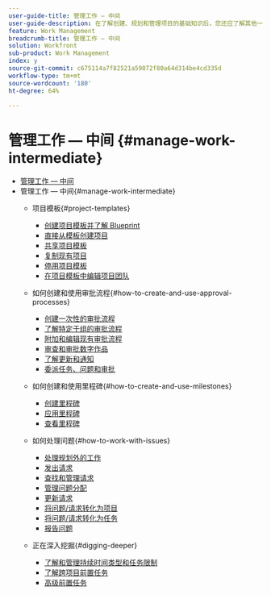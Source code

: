 ```yaml
---
user-guide-title: 管理工作 — 中间
user-guide-description: 在了解创建、规划和管理项目的基础知识后，您还应了解其他一些事项才能充分利用Workfront。
feature: Work Management
breadcrumb-title: 管理工作 — 中间
solution: Workfront
sub-product: Work Management
index: y
source-git-commit: c675114a7f82521a59072f80a64d314be4cd335d
workflow-type: tm+mt
source-wordcount: '180'
ht-degree: 64%

---
```



# 管理工作 — 中间 {#manage-work-intermediate}

+ [管理工作 — 中间](overview.md)
+ 管理工作 — 中间{#manage-work-intermediate}
   + 项目模板{#project-templates}
      + [创建项目模板并了解 Blueprint](create-a-project-template.md)
      + [直接从模板创建项目](create-a-project-directly-from-a-template.md)
      + [共享项目模板](share-a-project-template.md)
      + [复制现有项目](copy-an-existing-project.md)
      + [停用项目模板](deactivate-a-project-template.md)
      + [在项目模板中编辑项目团队](edit-the-project-team-in-a-project-template.md)

   + 如何创建和使用审批流程{#how-to-create-and-use-approval-processes}
      + [创建一次性的审批流程](create-a-single-use-approval-process.md)
      + [了解特定于组的审批流程](group-specific-approval-processes.md)
      + [附加和编辑现有审批流程](attach-and-edit-existing-approval-processes.md)
      + [审查和审批数字作品](review-and-approve-digital-work.md)
      + [了解更新和通知](understand-updates-and-notifications.md)
      + [委派任务、问题和审批](delegate-approvals.md)

   + 如何创建和使用里程碑{#how-to-create-and-use-milestones}
      + [创建里程碑](creating-milestones.md)
      + [应用里程碑](apply-milestones.md)
      + [查看里程碑](view-milestones.md)

   + 如何处理问题{#how-to-work-with-issues}
      + [处理规划外的工作](handle-unplanned-work.md)
      + [发出请求](make-a-request.md)
      + [查找和管理请求](find-requests.md)
      + [管理问题分配](manage-issue-assignments.md)
      + [更新请求](update-a-request.md)
      + [将问题/请求转化为项目](create-a-project-from-a-request.md)
      + [将问题/请求转化为任务](convert-issues-to-other-work-items.md)
      + [报告问题](report-on-issues.md)

   + 正在深入挖掘{#digging-deeper}
      + [了解和管理持续时间类型和任务限制](understand-and-manage-duration-types-and-task-constraints.md)
      + [了解跨项目前置任务](understand-cross-project-predecessors.md)
      + [高级前置任务](advanced-predecessors.md)
